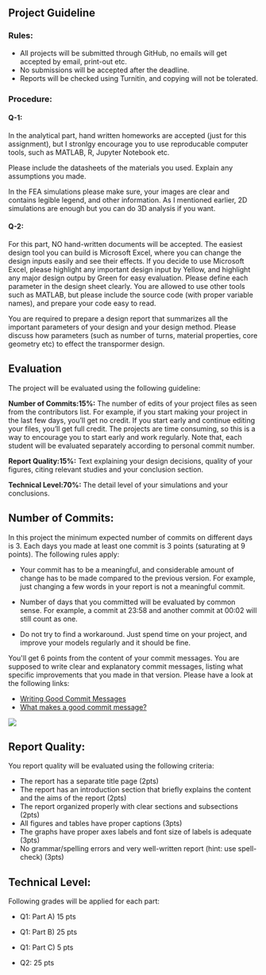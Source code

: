 ## Project Guideline

### Rules:

- All projects will be submitted through GitHub, no emails will get accepted by email, print-out etc.
- No submissions will be accepted after the deadline.
- Reports will be checked using Turnitin, and copying will not be tolerated.

### Procedure:

#### Q-1:

In the analytical part, hand written homeworks are accepted (just for this assignment), but I stronlgy encourage you to use reproducable computer tools, such as MATLAB, R, Jupyter Notebook etc.

Please include the datasheets of the materials you used. Explain any assumptions you made.

In the FEA simulations please make sure, your images are clear and contains legible legend, and other information. As I mentioned earlier, 2D simulations are enough but you can do 3D analysis if you want.

#### Q-2:

For this part, NO hand-written documents will be accepted. The easiest design tool you can build is Microsoft Excel, where you can change the design inputs easily and see their effects. If you decide to use Microsoft Excel, please highlight any important design input by Yellow, and highlight any major design outpu by Green for easy evaluation. Please define each parameter in the design sheet clearly. You are allowed to use other tools such as MATLAB, but please include the source code (with proper variable names), and prepare your code easy to read.

You are required to prepare a design report that summarizes all the important parameters of your design and your design method. Please discuss how  parameters (such as number of turns, material properties, core geometry etc) to effect the transpormer design.
 
## Evaluation

The project will be evaluated using the following guideline:

**Number of Commits:15%:** The number of edits of your project files as seen from the contributors list. For example, if you start making your project in the last few days, you’ll get no credit. If you start early and continue editing your files, you’ll get full credit. The projects are time consuming, so this is a way to encourage you to start early and work regularly. Note that, each student will be evaluated separately according to personal commit number.

**Report Quality:15%:** Text explaining your design decisions, quality of your figures, citing relevant studies and your conclusion section.

**Technical Level:70%:** The detail level of your simulations and your conclusions.

## Number of Commits:

In this project the minimum expected number of commits on different days is 3. Each days you made at least one commit is 3 points (saturating at 9 points).  The following rules apply:

- Your commit has to be a meaningful, and considerable amount of change has to be made compared to the previous version. For example, just changing a few words in your report is not a meaningful commit.

- Number of days that you committed will be evaluated by common sense. For example, a commit at 23:58 and another commit at 00:02 will still count as one.

- Do not try to find a workaround. Just spend time on your project, and improve your models regularly and it should be fine.

You'll get 6 points from the content of your commit messages. You are supposed to write clear and explanatory commit messages, listing what  specific improvements that you made in that version. Please have a look at the following links:

- [Writing Good Commit Messages](https://vip.wordpress.com/documentation/commit-messages/)
- [What makes a good commit message?](https://hackernoon.com/what-makes-a-good-commit-message-995d23687ad#.o13dxmu3u)

![](https://imgs.xkcd.com/comics/git_commit.png)

## Report Quality:

You report quality will be evaluated using the following criteria:

- The report has a separate title page (2pts)
- The report has an introduction section that briefly explains the content and the aims of the report (2pts)
- The report organized properly with clear sections and subsections (2pts)
- All figures and tables have proper captions (3pts)
- The graphs have proper axes labels and font size of labels is adequate (3pts)
- No grammar/spelling errors and very well-written report (hint: use spell-check) (3pts)

## Technical Level:

Following grades will be applied for each part:

- Q1: Part A) 15 pts
- Q1: Part B) 25 pts
- Q1: Part C) 5 pts

- Q2: 25 pts 

